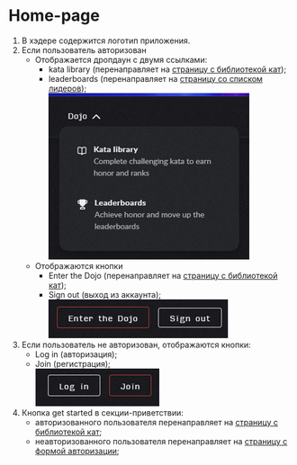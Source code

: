 # Home-page

1. В хэдере содержится логотип приложения.
2. Если пользователь авторизован
    - Отображается дропдаун с двумя ссылками:
      - kata library (перенаправляет на [страницу с библиотекой кат](library.md));
      - leaderboards (перенаправляет на [страницу со списком лидеров](leaderboard.md));  
      ![Alt text](../images/home-1.png)  
    - Отображаются кнопки 
      - Enter the Dojo (перенаправляет на [страницу с библиотекой кат](library.md));
      - Sign out (выход из аккаунта);  
      ![Alt text](../images/home-2.png)  
3. Если пользователь не авторизован, отображаются кнопки:
    - Log in (авторизация);
    - Join (регистрация);  
    ![Alt text](../images/home-3.png)  
4. Кнопка get started в секции-приветствии:
    - авторизованного пользователя перенаправляет на [страницу с библиотекой кат](library.md);
    - неавторизованного пользователя перенаправляет на [страницу с формой авторизации](authorization.md);